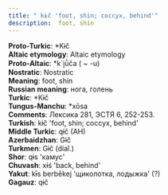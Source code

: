 ```yaml
---
title: " kɨč 'foot, shin; coccyx, behind'"
description:  foot, shin
---
```


<strong>Proto-Turkic</strong>:  *Kɨč<br>
<strong>Altaic etymology</strong>:  Altaic etymology<br>
<strong> Proto-Altaic</strong>:  *k`i̯ū̀ča ( ~ -u)<br>
<strong>Nostratic</strong>:  Nostratic<br>
<strong>Meaning</strong>:  foot, shin<br>
<strong>Russian meaning</strong>:  нога, голень<br>
<strong>Turkic</strong>:  *Kɨč<br>
<strong>Tungus-Manchu</strong>:  *xōsa<br>
<strong>Comments</strong>:  Лексика 281, ЭСТЯ 6, 252-253.<br>
<strong>Turkish</strong>:  kɨč 'foot, shin; coccyx, behind'<br>
<strong>Middle Turkic</strong>:  qɨč (AH)<br>
<strong>Azerbaidzhan</strong>:  Gɨč<br>
<strong>Turkmen</strong>:  Gɨč (dial.)<br>
<strong>Shor</strong>:  qɨs 'камус'<br>
<strong>Chuvash</strong>:  xɨś 'back, behind'<br>
<strong>Yakut</strong>:  kɨ̄s berbēkej 'щиколотка, лодыжка' (?)<br>
<strong>Gagauz</strong>:  qɨč<br>


